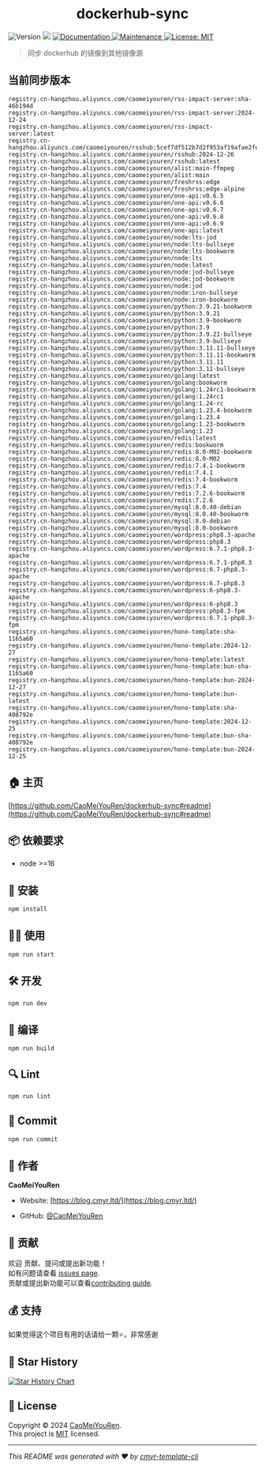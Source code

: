 <h1 align="center">dockerhub-sync </h1>
<p>
  <img alt="Version" src="https://img.shields.io/badge/version-0.1.0-blue.svg?cacheSeconds=2592000" />
  <img src="https://img.shields.io/badge/node-%3E%3D16-blue.svg" />
  <a href="https://github.com/CaoMeiYouRen/dockerhub-sync#readme" target="_blank">
    <img alt="Documentation" src="https://img.shields.io/badge/documentation-yes-brightgreen.svg" />
  </a>
  <a href="https://github.com/CaoMeiYouRen/dockerhub-sync/graphs/commit-activity" target="_blank">
    <img alt="Maintenance" src="https://img.shields.io/badge/Maintained%3F-yes-green.svg" />
  </a>
  <a href="https://github.com/CaoMeiYouRen/dockerhub-sync/blob/master/LICENSE" target="_blank">
    <img alt="License: MIT" src="https://img.shields.io/github/license/CaoMeiYouRen/dockerhub-sync?color=yellow" />
  </a>
</p>


> 同步 dockerhub 的镜像到其他镜像源

## 当前同步版本

<!-- DOCKER_START -->
```
registry.cn-hangzhou.aliyuncs.com/caomeiyouren/rss-impact-server:sha-46b194d
registry.cn-hangzhou.aliyuncs.com/caomeiyouren/rss-impact-server:2024-12-24
registry.cn-hangzhou.aliyuncs.com/caomeiyouren/rss-impact-server:latest
registry.cn-hangzhou.aliyuncs.com/caomeiyouren/rsshub:5cef7df512b7d2f953af19afae2febb42f375e9b
registry.cn-hangzhou.aliyuncs.com/caomeiyouren/rsshub:2024-12-26
registry.cn-hangzhou.aliyuncs.com/caomeiyouren/rsshub:latest
registry.cn-hangzhou.aliyuncs.com/caomeiyouren/alist:main-ffmpeg
registry.cn-hangzhou.aliyuncs.com/caomeiyouren/alist:main
registry.cn-hangzhou.aliyuncs.com/caomeiyouren/freshrss:edge
registry.cn-hangzhou.aliyuncs.com/caomeiyouren/freshrss:edge-alpine
registry.cn-hangzhou.aliyuncs.com/caomeiyouren/one-api:v0.6.5
registry.cn-hangzhou.aliyuncs.com/caomeiyouren/one-api:v0.6.6
registry.cn-hangzhou.aliyuncs.com/caomeiyouren/one-api:v0.6.7
registry.cn-hangzhou.aliyuncs.com/caomeiyouren/one-api:v0.6.8
registry.cn-hangzhou.aliyuncs.com/caomeiyouren/one-api:v0.6.9
registry.cn-hangzhou.aliyuncs.com/caomeiyouren/one-api:latest
registry.cn-hangzhou.aliyuncs.com/caomeiyouren/node:lts-jod
registry.cn-hangzhou.aliyuncs.com/caomeiyouren/node:lts-bullseye
registry.cn-hangzhou.aliyuncs.com/caomeiyouren/node:lts-bookworm
registry.cn-hangzhou.aliyuncs.com/caomeiyouren/node:lts
registry.cn-hangzhou.aliyuncs.com/caomeiyouren/node:latest
registry.cn-hangzhou.aliyuncs.com/caomeiyouren/node:jod-bullseye
registry.cn-hangzhou.aliyuncs.com/caomeiyouren/node:jod-bookworm
registry.cn-hangzhou.aliyuncs.com/caomeiyouren/node:jod
registry.cn-hangzhou.aliyuncs.com/caomeiyouren/node:iron-bullseye
registry.cn-hangzhou.aliyuncs.com/caomeiyouren/node:iron-bookworm
registry.cn-hangzhou.aliyuncs.com/caomeiyouren/python:3.9.21-bookworm
registry.cn-hangzhou.aliyuncs.com/caomeiyouren/python:3.9.21
registry.cn-hangzhou.aliyuncs.com/caomeiyouren/python:3.9-bookworm
registry.cn-hangzhou.aliyuncs.com/caomeiyouren/python:3.9
registry.cn-hangzhou.aliyuncs.com/caomeiyouren/python:3.9.21-bullseye
registry.cn-hangzhou.aliyuncs.com/caomeiyouren/python:3.9-bullseye
registry.cn-hangzhou.aliyuncs.com/caomeiyouren/python:3.11.11-bullseye
registry.cn-hangzhou.aliyuncs.com/caomeiyouren/python:3.11.11-bookworm
registry.cn-hangzhou.aliyuncs.com/caomeiyouren/python:3.11.11
registry.cn-hangzhou.aliyuncs.com/caomeiyouren/python:3.11-bullseye
registry.cn-hangzhou.aliyuncs.com/caomeiyouren/golang:latest
registry.cn-hangzhou.aliyuncs.com/caomeiyouren/golang:bookworm
registry.cn-hangzhou.aliyuncs.com/caomeiyouren/golang:1.24rc1-bookworm
registry.cn-hangzhou.aliyuncs.com/caomeiyouren/golang:1.24rc1
registry.cn-hangzhou.aliyuncs.com/caomeiyouren/golang:1.24-rc
registry.cn-hangzhou.aliyuncs.com/caomeiyouren/golang:1.23.4-bookworm
registry.cn-hangzhou.aliyuncs.com/caomeiyouren/golang:1.23.4
registry.cn-hangzhou.aliyuncs.com/caomeiyouren/golang:1.23-bookworm
registry.cn-hangzhou.aliyuncs.com/caomeiyouren/golang:1.23
registry.cn-hangzhou.aliyuncs.com/caomeiyouren/redis:latest
registry.cn-hangzhou.aliyuncs.com/caomeiyouren/redis:bookworm
registry.cn-hangzhou.aliyuncs.com/caomeiyouren/redis:8.0-M02-bookworm
registry.cn-hangzhou.aliyuncs.com/caomeiyouren/redis:8.0-M02
registry.cn-hangzhou.aliyuncs.com/caomeiyouren/redis:7.4.1-bookworm
registry.cn-hangzhou.aliyuncs.com/caomeiyouren/redis:7.4.1
registry.cn-hangzhou.aliyuncs.com/caomeiyouren/redis:7.4-bookworm
registry.cn-hangzhou.aliyuncs.com/caomeiyouren/redis:7.4
registry.cn-hangzhou.aliyuncs.com/caomeiyouren/redis:7.2.6-bookworm
registry.cn-hangzhou.aliyuncs.com/caomeiyouren/redis:7.2.6
registry.cn-hangzhou.aliyuncs.com/caomeiyouren/mysql:8.0.40-debian
registry.cn-hangzhou.aliyuncs.com/caomeiyouren/mysql:8.0.40-bookworm
registry.cn-hangzhou.aliyuncs.com/caomeiyouren/mysql:8.0-debian
registry.cn-hangzhou.aliyuncs.com/caomeiyouren/mysql:8.0-bookworm
registry.cn-hangzhou.aliyuncs.com/caomeiyouren/wordpress:php8.3-apache
registry.cn-hangzhou.aliyuncs.com/caomeiyouren/wordpress:php8.3
registry.cn-hangzhou.aliyuncs.com/caomeiyouren/wordpress:6.7.1-php8.3-apache
registry.cn-hangzhou.aliyuncs.com/caomeiyouren/wordpress:6.7.1-php8.3
registry.cn-hangzhou.aliyuncs.com/caomeiyouren/wordpress:6.7-php8.3-apache
registry.cn-hangzhou.aliyuncs.com/caomeiyouren/wordpress:6.7-php8.3
registry.cn-hangzhou.aliyuncs.com/caomeiyouren/wordpress:6-php8.3-apache
registry.cn-hangzhou.aliyuncs.com/caomeiyouren/wordpress:6-php8.3
registry.cn-hangzhou.aliyuncs.com/caomeiyouren/wordpress:php8.3-fpm
registry.cn-hangzhou.aliyuncs.com/caomeiyouren/wordpress:6.7.1-php8.3-fpm
registry.cn-hangzhou.aliyuncs.com/caomeiyouren/hono-template:sha-1165a60
registry.cn-hangzhou.aliyuncs.com/caomeiyouren/hono-template:2024-12-27
registry.cn-hangzhou.aliyuncs.com/caomeiyouren/hono-template:latest
registry.cn-hangzhou.aliyuncs.com/caomeiyouren/hono-template:bun-sha-1165a60
registry.cn-hangzhou.aliyuncs.com/caomeiyouren/hono-template:bun-2024-12-27
registry.cn-hangzhou.aliyuncs.com/caomeiyouren/hono-template:bun-latest
registry.cn-hangzhou.aliyuncs.com/caomeiyouren/hono-template:sha-408792e
registry.cn-hangzhou.aliyuncs.com/caomeiyouren/hono-template:2024-12-25
registry.cn-hangzhou.aliyuncs.com/caomeiyouren/hono-template:bun-sha-408792e
registry.cn-hangzhou.aliyuncs.com/caomeiyouren/hono-template:bun-2024-12-25
```
<!-- DOCKER_END -->

## 🏠 主页

[https://github.com/CaoMeiYouRen/dockerhub-sync#readme](https://github.com/CaoMeiYouRen/dockerhub-sync#readme)


## 📦 依赖要求


- node >=16

## 🚀 安装

```sh
npm install
```

## 👨‍💻 使用

```sh
npm run start
```

## 🛠️ 开发

```sh
npm run dev
```

## 🔧 编译

```sh
npm run build
```

## 🔍 Lint

```sh
npm run lint
```

## 💾 Commit

```sh
npm run commit
```


## 👤 作者


**CaoMeiYouRen**

* Website: [https://blog.cmyr.ltd/](https://blog.cmyr.ltd/)

* GitHub: [@CaoMeiYouRen](https://github.com/CaoMeiYouRen)


## 🤝 贡献

欢迎 贡献、提问或提出新功能！<br />如有问题请查看 [issues page](https://github.com/CaoMeiYouRen/dockerhub-sync/issues). <br/>贡献或提出新功能可以查看[contributing guide](https://github.com/CaoMeiYouRen/dockerhub-sync/blob/master/CONTRIBUTING.md).

## 💰 支持

如果觉得这个项目有用的话请给一颗⭐️，非常感谢

## 🌟 Star History

[![Star History Chart](https://api.star-history.com/svg?repos=CaoMeiYouRen/dockerhub-sync&type=Date)](https://star-history.com/#CaoMeiYouRen/dockerhub-sync&Date)

## 📝 License

Copyright © 2024 [CaoMeiYouRen](https://github.com/CaoMeiYouRen).<br />
This project is [MIT](https://github.com/CaoMeiYouRen/dockerhub-sync/blob/master/LICENSE) licensed.

***
_This README was generated with ❤️ by [cmyr-template-cli](https://github.com/CaoMeiYouRen/cmyr-template-cli)_

